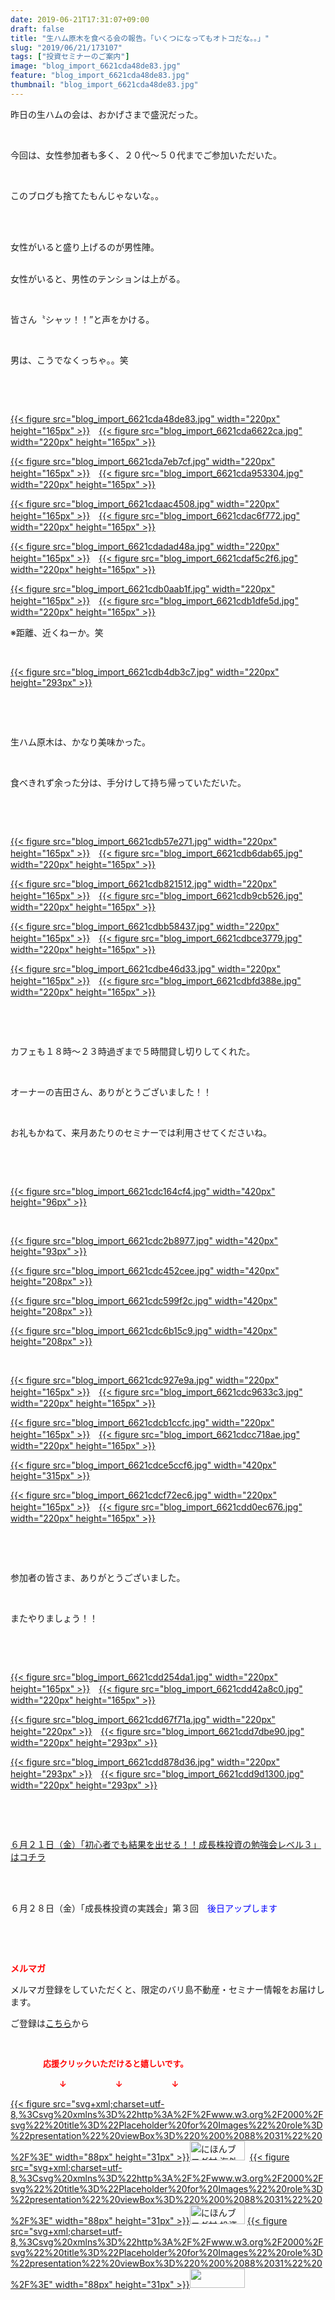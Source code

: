 ```yaml
---
date: 2019-06-21T17:31:07+09:00
draft: false
title: "生ハム原木を食べる会の報告。「いくつになってもオトコだな。。」"
slug: "2019/06/21/173107"
tags: ["投資セミナーのご案内"]
image: "blog_import_6621cda48de83.jpg"
feature: "blog_import_6621cda48de83.jpg"
thumbnail: "blog_import_6621cda48de83.jpg"
---
```

<p>昨日の生ハムの会は、おかげさまで盛況だった。</p><p> </p><p>今回は、女性参加者も多く、２０代～５０代までご参加いただいた。</p><p> </p><p>このブログも捨てたもんじゃないな。。</p><p> </p><p><br/>女性がいると盛り上げるのが男性陣。</p><p><br/>女性がいると、男性のテンションは上がる。</p><p> </p><p>皆さん〝シャッ！！”と声をかける。</p><p> </p><p>男は、こうでなくっちゃ。。笑</p><p> </p><p> </p><p><a href="blog_import_6621cda48de83.jpg">{{< figure src="blog_import_6621cda48de83.jpg" width="220px" height="165px" >}}</a>　<a href="blog_import_6621cda6622ca.jpg">{{< figure src="blog_import_6621cda6622ca.jpg" width="220px" height="165px" >}}</a></p><p><a href="blog_import_6621cda7eb7cf.jpg">{{< figure src="blog_import_6621cda7eb7cf.jpg" width="220px" height="165px" >}}</a>　<a href="blog_import_6621cda953304.jpg">{{< figure src="blog_import_6621cda953304.jpg" width="220px" height="165px" >}}</a></p><p><a href="blog_import_6621cdaac4508.jpg">{{< figure src="blog_import_6621cdaac4508.jpg" width="220px" height="165px" >}}</a>　<a href="blog_import_6621cdac6f772.jpg">{{< figure src="blog_import_6621cdac6f772.jpg" width="220px" height="165px" >}}</a></p><p><a href="blog_import_6621cdadad48a.jpg">{{< figure src="blog_import_6621cdadad48a.jpg" width="220px" height="165px" >}}</a>　<a href="blog_import_6621cdaf5c2f6.jpg">{{< figure src="blog_import_6621cdaf5c2f6.jpg" width="220px" height="165px" >}}</a></p><p><a href="blog_import_6621cdb0aab1f.jpg">{{< figure src="blog_import_6621cdb0aab1f.jpg" width="220px" height="165px" >}}</a>　<a href="blog_import_6621cdb1dfe5d.jpg">{{< figure src="blog_import_6621cdb1dfe5d.jpg" width="220px" height="165px" >}}</a></p><p>※距離、近くねーか。笑</p><p> </p><p><a href="blog_import_6621cdb4db3c7.jpg">{{< figure src="blog_import_6621cdb4db3c7.jpg" width="220px" height="293px" >}}</a></p><p> </p><p> </p><p>生ハム原木は、かなり美味かった。</p><p> </p><p>食べきれず余った分は、手分けして持ち帰っていただいた。</p><p> </p><p> </p><p><a href="blog_import_6621cdb57e271.jpg">{{< figure src="blog_import_6621cdb57e271.jpg" width="220px" height="165px" >}}</a>　<a href="blog_import_6621cdb6dab65.jpg">{{< figure src="blog_import_6621cdb6dab65.jpg" width="220px" height="165px" >}}</a></p><p><a href="blog_import_6621cdb821512.jpg">{{< figure src="blog_import_6621cdb821512.jpg" width="220px" height="165px" >}}</a>　<a href="blog_import_6621cdb9cb526.jpg">{{< figure src="blog_import_6621cdb9cb526.jpg" width="220px" height="165px" >}}</a></p><p><a href="blog_import_6621cdbb58437.jpg">{{< figure src="blog_import_6621cdbb58437.jpg" width="220px" height="165px" >}}</a>　<a href="blog_import_6621cdbce3779.jpg">{{< figure src="blog_import_6621cdbce3779.jpg" width="220px" height="165px" >}}</a></p><p><a href="blog_import_6621cdbe46d33.jpg">{{< figure src="blog_import_6621cdbe46d33.jpg" width="220px" height="165px" >}}</a>　<a href="blog_import_6621cdbfd388e.jpg">{{< figure src="blog_import_6621cdbfd388e.jpg" width="220px" height="165px" >}}</a></p><p> </p><p> </p><p>カフェも１８時～２３時過ぎまで５時間貸し切りしてくれた。</p><p> </p><p>オーナーの吉田さん、ありがとうございました！！</p><p> </p><p>お礼もかねて、来月あたりのセミナーでは利用させてくださいね。</p><p> </p><p> </p><p><a href="blog_import_6621cdc164cf4.jpg">{{< figure src="blog_import_6621cdc164cf4.jpg" width="420px" height="96px" >}}</a></p><p> </p><p><a href="blog_import_6621cdc2b8977.jpg">{{< figure src="blog_import_6621cdc2b8977.jpg" width="420px" height="93px" >}}</a></p><p><a href="blog_import_6621cdc452cee.jpg">{{< figure src="blog_import_6621cdc452cee.jpg" width="420px" height="208px" >}}</a></p><p><a href="blog_import_6621cdc599f2c.jpg">{{< figure src="blog_import_6621cdc599f2c.jpg" width="420px" height="208px" >}}</a></p><p><a href="blog_import_6621cdc6b15c9.jpg">{{< figure src="blog_import_6621cdc6b15c9.jpg" width="420px" height="208px" >}}</a></p><p> </p><p><a href="blog_import_6621cdc927e9a.jpg">{{< figure src="blog_import_6621cdc927e9a.jpg" width="220px" height="165px" >}}</a>　<a href="blog_import_6621cdc9633c3.jpg">{{< figure src="blog_import_6621cdc9633c3.jpg" width="220px" height="165px" >}}</a></p><p><a href="blog_import_6621cdcb1ccfc.jpg">{{< figure src="blog_import_6621cdcb1ccfc.jpg" width="220px" height="165px" >}}</a>　<a href="blog_import_6621cdcc718ae.jpg">{{< figure src="blog_import_6621cdcc718ae.jpg" width="220px" height="165px" >}}</a></p><p><a href="blog_import_6621cdce5ccf6.jpg">{{< figure src="blog_import_6621cdce5ccf6.jpg" width="420px" height="315px" >}}</a></p><p><a href="blog_import_6621cdcf72ec6.jpg">{{< figure src="blog_import_6621cdcf72ec6.jpg" width="220px" height="165px" >}}</a>　<a href="blog_import_6621cdd0ec676.jpg">{{< figure src="blog_import_6621cdd0ec676.jpg" width="220px" height="165px" >}}</a></p><p> </p><p> </p><p>参加者の皆さま、ありがとうございました。</p><p> </p><p>またやりましょう！！</p><p> </p><p> </p><p><a href="blog_import_6621cdd254da1.jpg">{{< figure src="blog_import_6621cdd254da1.jpg" width="220px" height="165px" >}}</a>　<a href="blog_import_6621cdd42a8c0.jpg">{{< figure src="blog_import_6621cdd42a8c0.jpg" width="220px" height="165px" >}}</a></p><p><a href="blog_import_6621cdd67f71a.jpg">{{< figure src="blog_import_6621cdd67f71a.jpg" width="220px" height="220px" >}}</a>　<a href="blog_import_6621cdd7dbe90.jpg">{{< figure src="blog_import_6621cdd7dbe90.jpg" width="220px" height="293px" >}}</a></p><p><a href="blog_import_6621cdd878d36.jpg">{{< figure src="blog_import_6621cdd878d36.jpg" width="220px" height="293px" >}}</a>　<a href="blog_import_6621cdd9d1300.jpg">{{< figure src="blog_import_6621cdd9d1300.jpg" width="220px" height="293px" >}}</a></p><p> </p><p> </p><p><a href="https://ameblo.jp/baliclub/entry-12475001561.html" target="_blank">６月２１日（金）「初心者でも結果を出せる！！成長株投資の勉強会レベル３」はコチラ</a></p><p> </p><p><br/>６月２８日（金）「成長株投資の実践会」第３回　<span style="color: rgb(0, 0, 255);">後日アップします</span></p><p> </p><p> </p><p><span style="font-weight: bold;"><span style="color: rgb(255, 0, 0);">メルマガ</span></span></p><p>メルマガ登録をしていただくと、限定のバリ島不動産・セミナー情報をお届けします。</p><p>ご登録は<a href="f9eeVI" target="_blank">こちら</a>から</p><p style="text-align: center;"> </p><p><font color="#ff0000" size="2"><strong>　　　　応援クリックいただけると嬉しいです。</strong></font></p><p><font color="#ff0000" size="2"><strong>　　　　　　↓　　　　　　↓　　　　　　↓</strong></font></p><p><a href="ranking.html?p_cid=01260127" id="&amp;blogmura_banner">{{< figure src="svg+xml;charset=utf-8,%3Csvg%20xmlns%3D%22http%3A%2F%2Fwww.w3.org%2F2000%2Fsvg%22%20title%3D%22Placeholder%20for%20Images%22%20role%3D%22presentation%22%20viewBox%3D%220%200%2088%2031%22%20%2F%3E" width="88px" height="31px" >}}<noscript><img alt="にほんブログ村 海外生活ブログ バリ島情報へ" border="0" height="31" src="//overseas.blogmura.com/bali/img/bali88_31.gif" width="88"></noscript></a>  <a href="ranking.html?p_cid=01260127" id="&amp;blogmura_banner">{{< figure src="svg+xml;charset=utf-8,%3Csvg%20xmlns%3D%22http%3A%2F%2Fwww.w3.org%2F2000%2Fsvg%22%20title%3D%22Placeholder%20for%20Images%22%20role%3D%22presentation%22%20viewBox%3D%220%200%2088%2031%22%20%2F%3E" width="88px" height="31px" >}}<noscript><img alt="にほんブログ村 投資ブログ 不動産投資へ" border="0" height="31" src="//investment.blogmura.com/hudousantoushi/img/hudousantoushi88_31.gif" width="88"></noscript></a> <a href="link.php?1804582" title="人気ブログランキングへ">{{< figure src="svg+xml;charset=utf-8,%3Csvg%20xmlns%3D%22http%3A%2F%2Fwww.w3.org%2F2000%2Fsvg%22%20title%3D%22Placeholder%20for%20Images%22%20role%3D%22presentation%22%20viewBox%3D%220%200%2088%2031%22%20%2F%3E" width="88px" height="31px" >}}<noscript><img border="0" height="31" src="https://blog.with2.net/img/banner/banner_22.gif" width="88"></noscript></a></p>


